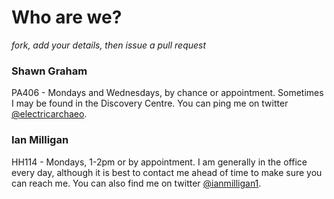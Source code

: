 # Who are we?

*fork, add your details, then issue a pull request*

### Shawn Graham

PA406 - Mondays and Wednesdays, by chance or appointment. Sometimes I may be found in the Discovery Centre. You can ping me on twitter [@electricarchaeo](http://twitter.com/electricarchaeo).

### Ian Milligan

HH114 - Mondays, 1-2pm or by appointment. I am generally in the office every day, although it is best to contact me ahead of time to make sure you can reach me. You can also find me on twitter [@ianmilligan1](http://twitter.com/ianmilligan1).
